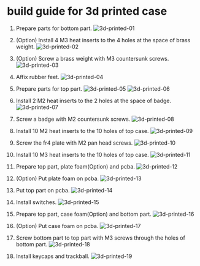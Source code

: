 # build guide for 3d printed case
1. Prepare parts for bottom part.
    ![3d-printed-01](https://github.com/bbrfkr/dynamis-keyboard/blob/images/images/3d-printed01.jpg?raw=true)

1. (Option) Install 4 M3 heat inserts to the 4 holes at the space of brass weight.
    ![3d-printed-02](https://github.com/bbrfkr/dynamis-keyboard/blob/images/images/3d-printed02.jpg?raw=true)

1. (Option) Screw a brass weight with M3 countersunk screws.
    ![3d-printed-03](https://github.com/bbrfkr/dynamis-keyboard/blob/images/images/3d-printed03.jpg?raw=true)

1. Affix rubber feet.
    ![3d-printed-04](https://github.com/bbrfkr/dynamis-keyboard/blob/images/images/3d-printed04.jpg?raw=true)

1. Prepare parts for top part.
    ![3d-printed-05](https://github.com/bbrfkr/dynamis-keyboard/blob/images/images/3d-printed05.jpg?raw=true)
    ![3d-printed-06](https://github.com/bbrfkr/dynamis-keyboard/blob/images/images/3d-printed06.jpg?raw=true)

1. Install 2 M2 heat inserts to the 2 holes at the space of badge.
    ![3d-printed-07](https://github.com/bbrfkr/dynamis-keyboard/blob/images/images/3d-printed07.jpg?raw=true)

1. Screw a badge with M2 countersunk screws.
    ![3d-printed-08](https://github.com/bbrfkr/dynamis-keyboard/blob/images/images/3d-printed08.jpg?raw=true)

1. Install 10 M2 heat inserts to the 10 holes of top case.
    ![3d-printed-09](https://github.com/bbrfkr/dynamis-keyboard/blob/images/images/3d-printed09.jpg?raw=true)

1. Screw the fr4 plate with M2 pan head screws.
    ![3d-printed-10](https://github.com/bbrfkr/dynamis-keyboard/blob/images/images/3d-printed10.jpg?raw=true)

1. Install 10 M3 heat inserts to the 10 holes of top case.
    ![3d-printed-11](https://github.com/bbrfkr/dynamis-keyboard/blob/images/images/3d-printed11.jpg?raw=true)

1. Prepare top part, plate foam(Option) and pcba.
    ![3d-printed-12](https://github.com/bbrfkr/dynamis-keyboard/blob/images/images/3d-printed12.jpg?raw=true)

1. (Option) Put plate foam on pcba.
    ![3d-printed-13](https://github.com/bbrfkr/dynamis-keyboard/blob/images/images/3d-printed13.jpg?raw=true)

1. Put top part on pcba.
    ![3d-printed-14](https://github.com/bbrfkr/dynamis-keyboard/blob/images/images/3d-printed14.jpg?raw=true)

1. Install switches.
    ![3d-printed-15](https://github.com/bbrfkr/dynamis-keyboard/blob/images/images/3d-printed15.jpg?raw=true)

1. Prepare top part, case foam(Option) and bottom part.
    ![3d-printed-16](https://github.com/bbrfkr/dynamis-keyboard/blob/images/images/3d-printed16.jpg?raw=true)

1. (Option) Put case foam on pcba.
    ![3d-printed-17](https://github.com/bbrfkr/dynamis-keyboard/blob/images/images/3d-printed17.jpg?raw=true)

1. Screw bottom part to top part with M3 screws through the holes of bottom part.
    ![3d-printed-18](https://github.com/bbrfkr/dynamis-keyboard/blob/images/images/3d-printed18.jpg?raw=true)

1. Install keycaps and trackball.
    ![3d-printed-19](https://github.com/bbrfkr/dynamis-keyboard/blob/images/images/3d-printed19.jpg?raw=true)
